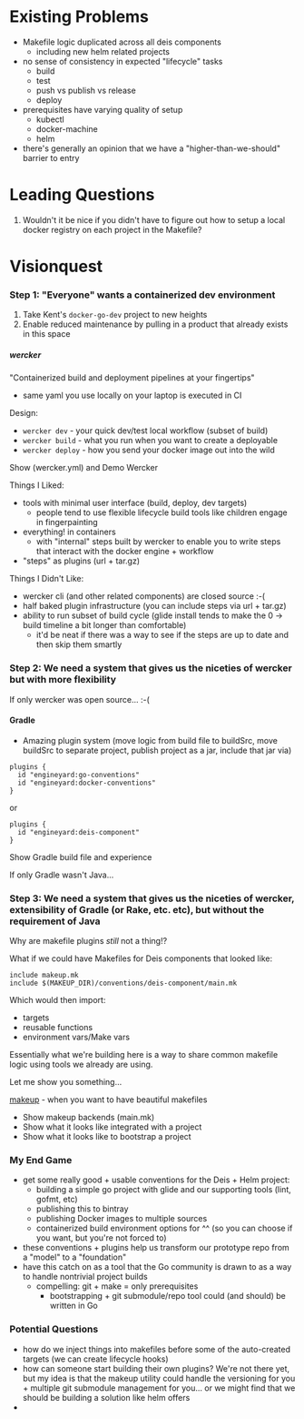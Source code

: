 Existing Problems
====

- Makefile logic duplicated across all deis components
  - including new helm related projects
- no sense of consistency in expected "lifecycle" tasks
  - build
  - test
  - push vs publish vs release
  - deploy
- prerequisites have varying quality of setup
  - kubectl
  - docker-machine
  - helm
- there's generally an opinion that we have a "higher-than-we-should" barrier to entry

Leading Questions
====

1. Wouldn't it be nice if you didn't have to figure out how to setup a local docker registry on each project in the Makefile?

Visionquest
====

### Step 1: "Everyone" wants a containerized dev environment

1. Take Kent's `docker-go-dev` project to new heights
2. Enable reduced maintenance by pulling in a product that already exists in this space

##### wercker

"Containerized build and deployment pipelines at your fingertips"
- same yaml you use locally on your laptop is executed in CI

Design:
  - `wercker dev` - your quick dev/test local workflow (subset of build)
  - `wercker build` - what you run when you want to create a deployable
  - `wercker deploy` - how you send your docker image out into the wild

Show (wercker.yml) and Demo Wercker

Things I Liked:
  - tools with minimal user interface (build, deploy, dev targets)
    - people tend to use flexible lifecycle build tools like children engage in fingerpainting
  - everything! in containers
    - with "internal" steps built by wercker to enable you to write steps that interact with the docker engine + workflow
  - "steps" as plugins (url + tar.gz)

Things I Didn't Like:
  - wercker cli (and other related components) are closed source :-(
  - half baked plugin infrastructure (you can include steps via url + tar.gz)
  - ability to run subset of build cycle (glide install tends to make the 0 -> build timeline a bit longer than comfortable)
    - it'd be neat if there was a way to see if the steps are up to date and then skip them smartly

### Step 2: We need a system that gives us the niceties of wercker but with more flexibility

If only wercker was open source... :-(

#### Gradle

- Amazing plugin system (move logic from build file to buildSrc, move buildSrc to separate project, publish project as a jar, include that jar via)

```
plugins {
  id "engineyard:go-conventions"
  id "engineyard:docker-conventions"
}
```

or

```
plugins {
  id "engineyard:deis-component"
}
```

Show Gradle build file and experience

If only Gradle wasn't Java...

### Step 3: We need a system that gives us the niceties of wercker, extensibility of Gradle (or Rake, etc. etc), but without the requirement of Java

Why are makefile plugins _still_ not a thing!?

What if we could have Makefiles for Deis components that looked like:

```
include makeup.mk
include $(MAKEUP_DIR)/conventions/deis-component/main.mk
```

Which would then import:
  - targets
  - reusable functions
  - environment vars/Make vars

Essentially what we're building here is a way to share common makefile logic using tools we already are using.

Let me show you something...

[makeup](https://github.com/sgoings/makeup) - when you want to have beautiful makefiles

- Show makeup backends (main.mk)
- Show what it looks like integrated with a project
- Show what it looks like to bootstrap a project

### My End Game

- get some really good + usable conventions for the Deis + Helm project:
  - building a simple go project with glide and our supporting tools (lint, gofmt, etc)
  - publishing this to bintray
  - publishing Docker images to multiple sources
  - containerized build environment options for ^^ (so you can choose if you want, but you're not forced to)
- these conventions + plugins help us transform our prototype repo from a "model" to a "foundation"
- have this catch on as a tool that the Go community is drawn to as a way to handle nontrivial project builds
  - compelling: git + make = only prerequisites
    - bootstrapping + git submodule/repo tool could (and should) be written in Go

### Potential Questions

- how do we inject things into makefiles before some of the auto-created targets (we can create lifecycle hooks)
- how can someone start building their own plugins? We're not there yet, but my idea is that the makeup utility could handle the versioning for you + multiple git submodule management for you... or we might find that we should be building a solution like helm offers
-
